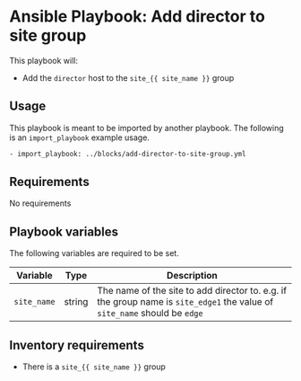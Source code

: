 # Ansible Playbook: Add director to site group

This playbook will:

- Add the `director` host to the `site_{{ site_name }}` group

## Usage

This playbook is meant to be imported by another playbook. The following is an `import_playbook` example usage.

```sh
- import_playbook: ../blocks/add-director-to-site-group.yml
```

## Requirements

No requirements

## Playbook variables

The following variables are required to be set.

| Variable | Type | Description |
| -------- | ---- | ----------- |
| `site_name` | string | The name of the site to add director to. e.g. if the group name is `site_edge1` the value of `site_name` should be `edge`

## Inventory requirements

- There is a `site_{{ site_name }}` group
